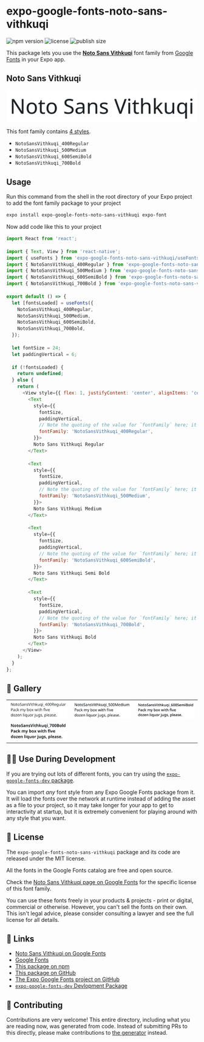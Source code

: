 # expo-google-fonts-noto-sans-vithkuqi

![npm version](https://flat.badgen.net/npm/v/expo-google-fonts-noto-sans-vithkuqi)
![license](https://flat.badgen.net/github/license/expo/google-fonts)
![publish size](https://flat.badgen.net/packagephobia/install/expo-google-fonts-noto-sans-vithkuqi)

This package lets you use the [**Noto Sans Vithkuqi**](https://fonts.google.com/specimen/Noto+Sans+Vithkuqi) font family from [Google Fonts](https://fonts.google.com/) in your Expo app.

## Noto Sans Vithkuqi

![Noto Sans Vithkuqi](./font-family.png)

This font family contains [4 styles](#-gallery).

- `NotoSansVithkuqi_400Regular`
- `NotoSansVithkuqi_500Medium`
- `NotoSansVithkuqi_600SemiBold`
- `NotoSansVithkuqi_700Bold`

## Usage

Run this command from the shell in the root directory of your Expo project to add the font family package to your project
```sh
expo install expo-google-fonts-noto-sans-vithkuqi expo-font
```

Now add code like this to your project
```js
import React from 'react';

import { Text, View } from 'react-native';
import { useFonts } from 'expo-google-fonts-noto-sans-vithkuqi/useFonts';
import { NotoSansVithkuqi_400Regular } from 'expo-google-fonts-noto-sans-vithkuqi/400Regular';
import { NotoSansVithkuqi_500Medium } from 'expo-google-fonts-noto-sans-vithkuqi/500Medium';
import { NotoSansVithkuqi_600SemiBold } from 'expo-google-fonts-noto-sans-vithkuqi/600SemiBold';
import { NotoSansVithkuqi_700Bold } from 'expo-google-fonts-noto-sans-vithkuqi/700Bold';

export default () => {
  let [fontsLoaded] = useFonts({
    NotoSansVithkuqi_400Regular,
    NotoSansVithkuqi_500Medium,
    NotoSansVithkuqi_600SemiBold,
    NotoSansVithkuqi_700Bold,
  });

  let fontSize = 24;
  let paddingVertical = 6;

  if (!fontsLoaded) {
    return undefined;
  } else {
    return (
      <View style={{ flex: 1, justifyContent: 'center', alignItems: 'center' }}>
        <Text
          style={{
            fontSize,
            paddingVertical,
            // Note the quoting of the value for `fontFamily` here; it expects a string!
            fontFamily: 'NotoSansVithkuqi_400Regular',
          }}>
          Noto Sans Vithkuqi Regular
        </Text>

        <Text
          style={{
            fontSize,
            paddingVertical,
            // Note the quoting of the value for `fontFamily` here; it expects a string!
            fontFamily: 'NotoSansVithkuqi_500Medium',
          }}>
          Noto Sans Vithkuqi Medium
        </Text>

        <Text
          style={{
            fontSize,
            paddingVertical,
            // Note the quoting of the value for `fontFamily` here; it expects a string!
            fontFamily: 'NotoSansVithkuqi_600SemiBold',
          }}>
          Noto Sans Vithkuqi Semi Bold
        </Text>

        <Text
          style={{
            fontSize,
            paddingVertical,
            // Note the quoting of the value for `fontFamily` here; it expects a string!
            fontFamily: 'NotoSansVithkuqi_700Bold',
          }}>
          Noto Sans Vithkuqi Bold
        </Text>
      </View>
    );
  }
};

```

## 🔡 Gallery


||||
|-|-|-|
|![NotoSansVithkuqi_400Regular](.//400Regular/NotoSansVithkuqi_400Regular.ttf.png)|![NotoSansVithkuqi_500Medium](.//500Medium/NotoSansVithkuqi_500Medium.ttf.png)|![NotoSansVithkuqi_600SemiBold](.//600SemiBold/NotoSansVithkuqi_600SemiBold.ttf.png)||
|![NotoSansVithkuqi_700Bold](.//700Bold/NotoSansVithkuqi_700Bold.ttf.png)||||


## 👩‍💻 Use During Development

If you are trying out lots of different fonts, you can try using the [`expo-google-fonts-dev` package](https://github.com/freeboub/google-fonts/tree/master/font-packages/dev#readme).

You can import *any* font style from any Expo Google Fonts package from it. It will load the fonts
over the network at runtime instead of adding the asset as a file to your project, so it may take longer
for your app to get to interactivity at startup, but it is extremely convenient
for playing around with any style that you want.

## 📖 License

The `expo-google-fonts-noto-sans-vithkuqi` package and its code are released under the MIT license.

All the fonts in the Google Fonts catalog are free and open source.

Check the [Noto Sans Vithkuqi page on Google Fonts](https://fonts.google.com/specimen/Noto+Sans+Vithkuqi) for the specific license of this font family.

You can use these fonts freely in your products & projects - print or digital, commercial or otherwise. However, you can't sell the fonts on their own. This isn't legal advice, please consider consulting a lawyer and see the full license for all details.

## 🔗 Links

- [Noto Sans Vithkuqi on Google Fonts](https://fonts.google.com/specimen/Noto+Sans+Vithkuqi)
- [Google Fonts](https://fonts.google.com/)
- [This package on npm](https://www.npmjs.com/package/expo-google-fonts-noto-sans-vithkuqi)
- [This package on GitHub](https://github.com/freeboub/google-fonts/tree/master/font-packages/noto-sans-vithkuqi)
- [The Expo Google Fonts project on GitHub](https://github.com/freeboub/google-fonts)
- [`expo-google-fonts-dev` Devlopment Package](https://github.com/freeboub/google-fonts/tree/master/font-packages/dev)

## 🤝 Contributing

Contributions are very welcome! This entire directory, including what you are reading now, was generated from code. Instead of submitting PRs to this directly, please make contributions to [the generator](https://github.com/freeboub/google-fonts/tree/master/packages/generator) instead.
